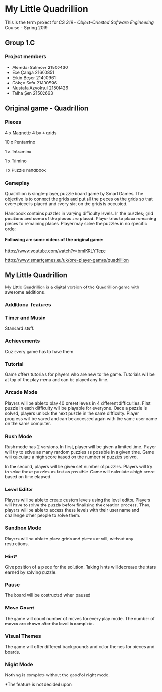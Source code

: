 # My Little Quadrillion

This is the term project for *CS 319 - Object-Oriented Software Engineering* Course - Spring 2019

## Group 1.C

### Project members

* Alemdar Salmoor 21500430
* Ece Çanga 21600851
* Erkin Beşer 21400961
* Gökçe Sefa 21400596
* Mustafa Azyoksul 21501426
* Talha Şen 21502663

## Original game - Quadrillion

### Pieces

4 x Magnetic 4 by 4 grids

10 x Pentamino

1 x Tetramino

1 x Trimino

1 x Puzzle handbook

### Gameplay

Quadrillion is single-player, puzzle board game by Smart Games. The objective is to connect the grids and put all the pieces on the grids so that every piece is placed and every slot on the grids is occupied.

Handbook contains puzzles in varying difficulty levels. In the puzzles; grid positions and some of the pieces are placed. Player tries to place remaining pieces to remaining places. Player may solve the puzzles in no specific order.

#### Following are some videos of the original game:

https://www.youtube.com/watch?v=bmIKRLYTepc

https://www.smartgames.eu/uk/one-player-games/quadrillion

## My Little Quadrillion

My Little Quadrillion is a digital version of the Quadrillion game with awesome additions.

### Additional features

### Timer and Music

Standard stuff.

### Achievements

Cuz every game has to have them.

### Tutorial

Game offers tutorials for players who are new to the game. Tutorials will be at top of the play menu and can be played any time.

### Arcade Mode

Players will be able to play 40 preset levels in 4 different difficulties. First puzzle in each difficulty will be playable for everyone. Once a puzzle is solved, players unlock the next puzzle in the same difficulty. Player progress will be saved and can be accessed again with the same user name on the same computer.

### Rush Mode

Rush mode has 2 versions. In first, player will be given a limited time. Player will try to solve as many random puzzles as possible in a given time. Game will calculate a high score based on the number of puzzles solved.

In the second, players will be given set number of puzzles. Players will try to solve these puzzles as fast as possible. Game will calculate a high score based on time elapsed.

### Level Editor

Players will be able to create custom levels using the level editor. Players will have to solve the puzzle before finalizing the creation process. Then, players will be able to access these levels with their user name and challenge other people to solve them.

### Sandbox Mode

Players will be able to place grids and pieces at will, without any restrictions.

### Hint*

Give position of a piece for the solution. Taking hints will decrease the stars earned by solving puzzle.

### Pause

The board will be obstructed when paused

### Move Count

The game will count number of moves for every play mode. The number of moves are shown after the level is complete.

### Visual Themes

The game will offer different backgrounds and color themes for pieces and boards.

### Night Mode

Nothing is complete without the good'ol night mode.

*The feature is not decided upon
